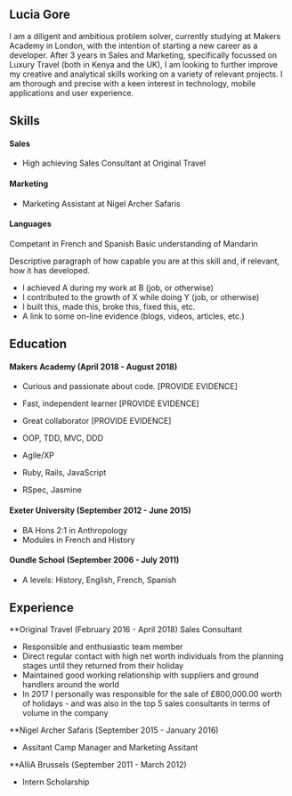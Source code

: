 ## Lucia Gore

I am a diligent and ambitious problem solver, currently studying at Makers Academy in London, with the intention of starting a new career as a developer. After 3 years in Sales and Marketing, specifically focussed on Luxury Travel (both in Kenya and the UK), I am looking to further improve my creative and analytical skills working on a variety of relevant projects. I am thorough and precise with a keen interest in technology, mobile applications and user experience. 

## Skills

#### Sales
 - High achieving Sales Consultant at Original Travel  

#### Marketing
 - Marketing Assistant at Nigel Archer Safaris

#### Languages
Competant in French and Spanish
Basic understanding of Mandarin

Descriptive paragraph of how capable you are at this skill and, if relevant, how it has developed.

- I achieved A during my work at B (job, or otherwise)
- I contributed to the growth of X while doing Y (job, or otherwise)
- I built this, made this, broke this, fixed this, etc.
- A link to some on-line evidence (blogs, videos, articles, etc.)

## Education

#### Makers Academy (April 2018 - August 2018)
- Curious and passionate about code. [PROVIDE EVIDENCE]
- Fast, independent learner [PROVIDE EVIDENCE]
- Great collaborator [PROVIDE EVIDENCE]

- OOP, TDD, MVC, DDD
- Agile/XP
- Ruby, Rails, JavaScript
- RSpec, Jasmine

#### Exeter University (September 2012 - June 2015)
- BA Hons 2:1 in Anthropology 
- Modules in French and History

#### Oundle School (September 2006 - July 2011)
 - A levels: History, English, French, Spanish

## Experience

**Original Travel (February 2016 - April 2018)
Sales Consultant
  - Responsible and enthusiastic team member
  - Direct regular contact with high net worth individuals from the planning stages until they returned from their holiday
  - Maintained good working relationship with suppliers and ground handlers around the world
  - In 2017 I personally was responsible for the sale of £800,000.00 worth of holidays - and was also in the top 5 sales  consultants in terms of volume in the company
  
**Nigel Archer Safaris (September 2015 - January 2016)
 - Assitant Camp Manager and Marketing Assitant
 
**AlliA Brussels (September 2011 - March 2012)
 - Intern Scholarship

